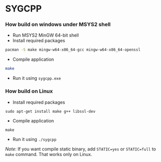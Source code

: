 # SYGCPP

### How build on windows under MSYS2 shell

* Run MSYS2 MinGW 64-bit shell
* Install required packages

```bash
pacman -S make mingw-w64-x86_64-gcc mingw-w64-x86_64-openssl
```

* Compile application

```bash
make
```

* Run it using `sygcpp.exe`

### How build on Linux

* Install required packages

```
sudo apt-get install make g++ libssl-dev
```

* Compile application

```
make
```

* Run it using `./sygcpp`

*Note*: If you want compile static binary, add `STATIC=yes` or `STATIC=full` to `make` command. That works only on Linux.
